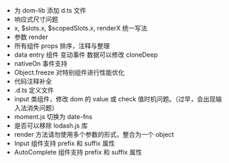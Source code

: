 - 为 dom-lib 添加 d.ts 文件
- 响应式尺寸问题
- x, $slots.x, $scopedSlots.x, renderX 统一写法
- 参数 render
- 所有组件 props 排序，注释与整理
- data entry 组件 变动事件 数据可以修改 cloneDeep
- nativeOn 事件支持
- Object.freeze 对特别组件进行性能优化
- 代码注释补全
- .d.ts 定义文件
- input 类组件，修改 dom 的 value 或 check 值时机问题。（过早，会出现输入法消失问题）
- moment.js 切换为 date-fns
- 是否可以移除 lodash.js 库
- render 方法请勿使用多个参数的形式，整合为一个 object
- Input 组件支持 prefix 和 suffix 属性
- AutoComplete 组件支持 prefix 和 suffix 属性
